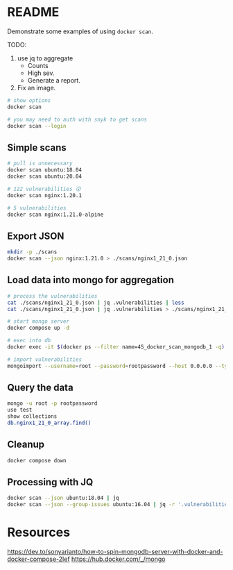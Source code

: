 # README
Demonstrate some examples of using `docker scan`.

TODO:
1) use jq to aggregate
    * Counts
    * High sev.
    * Generate a report.  
1) Fix an image.

```sh
# show options
docker scan

# you may need to auth with snyk to get scans
docker scan --login 
```

## Simple scans
```sh
# pull is unnecessary 
docker scan ubuntu:18.04    
docker scan ubuntu:20.04 

# 122 vulnerabilities 😲
docker scan nginx:1.20.1    

# 5 vulnerabilities
docker scan nginx:1.21.0-alpine    
```

## Export JSON
```sh
mkdir -p ./scans
docker scan --json nginx:1.21.0 > ./scans/nginx1_21_0.json  
```

## Load data into mongo for aggregation
```sh
# process the vulnerabilities
cat ./scans/nginx1_21_0.json | jq .vulnerabilities | less
cat ./scans/nginx1_21_0.json | jq .vulnerabilities > ./scans/nginx1_21_0_array.json

# start mongo server
docker compose up -d

# exec into db
docker exec -it $(docker ps --filter name=45_docker_scan_mongodb_1 -q) /bin/bash  

# import vulnerabilities
mongoimport --username=root --password=rootpassword --host 0.0.0.0 --type json --file /scans/nginx1_21_0_array.json --jsonArray  --authenticationDatabase admin
```

## Query the data
```sh
mongo -u root -p rootpassword
use test
show collections
db.nginx1_21_0_array.find()
```


## Cleanup 
```sh
docker compose down     
```



## Processing with JQ
```sh
docker scan --json ubuntu:18.04 | jq   
docker scan --json --group-issues ubuntu:16.04 | jq -r '.vulnerabilities[] | [.title, .severity]'
```

# Resources 
https://dev.to/sonyarianto/how-to-spin-mongodb-server-with-docker-and-docker-compose-2lef
https://hub.docker.com/_/mongo
